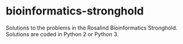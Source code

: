 # bioinformatics-stronghold
Solutions to the problems in the Rosalind Bioinformatics Stronghold.
Solutions are coded in Python 2 or Python 3.
